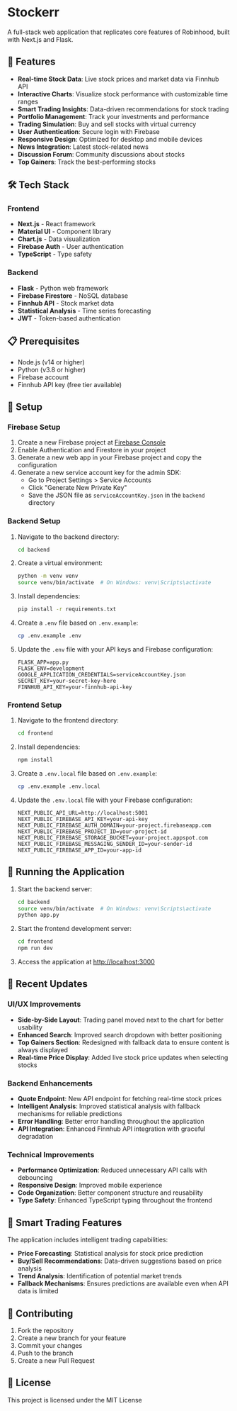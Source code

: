 # Stockerr

A full-stack web application that replicates core features of Robinhood, built with Next.js and Flask.



## 🚀 Features

- **Real-time Stock Data**: Live stock prices and market data via Finnhub API
- **Interactive Charts**: Visualize stock performance with customizable time ranges
- **Smart Trading Insights**: Data-driven recommendations for stock trading
- **Portfolio Management**: Track your investments and performance
- **Trading Simulation**: Buy and sell stocks with virtual currency
- **User Authentication**: Secure login with Firebase
- **Responsive Design**: Optimized for desktop and mobile devices
- **News Integration**: Latest stock-related news
- **Discussion Forum**: Community discussions about stocks
- **Top Gainers**: Track the best-performing stocks

## 🛠️ Tech Stack

### Frontend
- **Next.js** - React framework
- **Material UI** - Component library
- **Chart.js** - Data visualization
- **Firebase Auth** - User authentication
- **TypeScript** - Type safety

### Backend
- **Flask** - Python web framework
- **Firebase Firestore** - NoSQL database
- **Finnhub API** - Stock market data
- **Statistical Analysis** - Time series forecasting
- **JWT** - Token-based authentication

## 📋 Prerequisites

- Node.js (v14 or higher)
- Python (v3.8 or higher)
- Firebase account
- Finnhub API key (free tier available)

## 🔧 Setup

### Firebase Setup

1. Create a new Firebase project at [Firebase Console](https://console.firebase.google.com/)
2. Enable Authentication and Firestore in your project
3. Generate a new web app in your Firebase project and copy the configuration
4. Generate a new service account key for the admin SDK:
   - Go to Project Settings > Service Accounts
   - Click "Generate New Private Key"
   - Save the JSON file as `serviceAccountKey.json` in the `backend` directory

### Backend Setup

1. Navigate to the backend directory:
   ```bash
   cd backend
   ```

2. Create a virtual environment:
   ```bash
   python -m venv venv
   source venv/bin/activate  # On Windows: venv\Scripts\activate
   ```

3. Install dependencies:
   ```bash
   pip install -r requirements.txt
   ```

4. Create a `.env` file based on `.env.example`:
   ```bash
   cp .env.example .env
   ```

5. Update the `.env` file with your API keys and Firebase configuration:
   ```
   FLASK_APP=app.py
   FLASK_ENV=development
   GOOGLE_APPLICATION_CREDENTIALS=serviceAccountKey.json
   SECRET_KEY=your-secret-key-here
   FINNHUB_API_KEY=your-finnhub-api-key
   ```

### Frontend Setup

1. Navigate to the frontend directory:
   ```bash
   cd frontend
   ```

2. Install dependencies:
   ```bash
   npm install
   ```

3. Create a `.env.local` file based on `.env.example`:
   ```bash
   cp .env.example .env.local
   ```

4. Update the `.env.local` file with your Firebase configuration:
   ```
   NEXT_PUBLIC_API_URL=http://localhost:5001
   NEXT_PUBLIC_FIREBASE_API_KEY=your-api-key
   NEXT_PUBLIC_FIREBASE_AUTH_DOMAIN=your-project.firebaseapp.com
   NEXT_PUBLIC_FIREBASE_PROJECT_ID=your-project-id
   NEXT_PUBLIC_FIREBASE_STORAGE_BUCKET=your-project.appspot.com
   NEXT_PUBLIC_FIREBASE_MESSAGING_SENDER_ID=your-sender-id
   NEXT_PUBLIC_FIREBASE_APP_ID=your-app-id
   ```

## 🚀 Running the Application

1. Start the backend server:
   ```bash
   cd backend
   source venv/bin/activate  # On Windows: venv\Scripts\activate
   python app.py
   ```

2. Start the frontend development server:
   ```bash
   cd frontend
   npm run dev
   ```

3. Access the application at [http://localhost:3000](http://localhost:3000)

## 🔄 Recent Updates

### UI/UX Improvements
- **Side-by-Side Layout**: Trading panel moved next to the chart for better usability
- **Enhanced Search**: Improved search dropdown with better positioning
- **Top Gainers Section**: Redesigned with fallback data to ensure content is always displayed
- **Real-time Price Display**: Added live stock price updates when selecting stocks

### Backend Enhancements
- **Quote Endpoint**: New API endpoint for fetching real-time stock prices
- **Intelligent Analysis**: Improved statistical analysis with fallback mechanisms for reliable predictions
- **Error Handling**: Better error handling throughout the application
- **API Integration**: Enhanced Finnhub API integration with graceful degradation

### Technical Improvements
- **Performance Optimization**: Reduced unnecessary API calls with debouncing
- **Responsive Design**: Improved mobile experience
- **Code Organization**: Better component structure and reusability
- **Type Safety**: Enhanced TypeScript typing throughout the frontend

## 🧠 Smart Trading Features

The application includes intelligent trading capabilities:

- **Price Forecasting**: Statistical analysis for stock price prediction
- **Buy/Sell Recommendations**: Data-driven suggestions based on price analysis
- **Trend Analysis**: Identification of potential market trends
- **Fallback Mechanisms**: Ensures predictions are available even when API data is limited

## 🤝 Contributing

1. Fork the repository
2. Create a new branch for your feature
3. Commit your changes
4. Push to the branch
5. Create a new Pull Request

## 📜 License

This project is licensed under the MIT License
